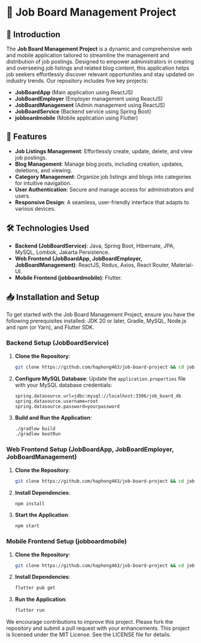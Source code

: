 # 🎯 Job Board Management Project

## 🌟 Introduction
The **Job Board Management Project** is a dynamic and comprehensive web and mobile application tailored to streamline the management and distribution of job postings. Designed to empower administrators in creating and overseeing job listings and related blog content, this application helps job seekers effortlessly discover relevant opportunities and stay updated on industry trends. Our repository includes five key projects:

- **JobBoardApp** (Main application using ReactJS)
- **JobBoardEmployer** (Employer management using ReactJS)
- **JobBoardManagement** (Admin management using ReactJS)
- **JobBoardService** (Backend service using Spring Boot)
- **jobboardmobile** (Mobile application using Flutter)

## 🚀 Features
- **Job Listings Management**: Effortlessly create, update, delete, and view job postings.
- **Blog Management**: Manage blog posts, including creation, updates, deletions, and viewing.
- **Category Management**: Organize job listings and blogs into categories for intuitive navigation.
- **User Authentication**: Secure and manage access for administrators and users.
- **Responsive Design**: A seamless, user-friendly interface that adapts to various devices.

## 🛠️ Technologies Used
- **Backend (JobBoardService)**: Java, Spring Boot, Hibernate, JPA, MySQL, Lombok, Jakarta Persistence.
- **Web Frontend (JobBoardApp, JobBoardEmployer, JobBoardManagement)**: ReactJS, Redux, Axios, React Router, Material-UI.
- **Mobile Frontend (jobboardmobile)**: Flutter.

## 📥 Installation and Setup
To get started with the Job Board Management Project, ensure you have the following prerequisites installed: JDK 20 or later, Gradle, MySQL, Node.js and npm (or Yarn), and Flutter SDK.

### Backend Setup (JobBoardService)
1. **Clone the Repository**:
    ```bash
    git clone https://github.com/haphong463/job-board-project && cd job-board-project/JobBoardService
    ```
2. **Configure MySQL Database**: Update the `application.properties` file with your MySQL database credentials:
    ```properties
    spring.datasource.url=jdbc:mysql://localhost:3306/job_board_db
    spring.datasource.username=root
    spring.datasource.password=yourpassword
    ```
3. **Build and Run the Application**:
    ```bash
    ./gradlew build
    ./gradlew bootRun
    ```

### Web Frontend Setup (JobBoardApp, JobBoardEmployer, JobBoardManagement)
1. **Clone the Repository**:
    ```bash
    git clone https://github.com/haphong463/job-board-project && cd job-board-project/JobBoardApp
    ```
2. **Install Dependencies**:
    ```bash
    npm install
    ```
3. **Start the Application**:
    ```bash
    npm start
    ```

### Mobile Frontend Setup (jobboardmobile)
1. **Clone the Repository**:
    ```bash
    git clone https://github.com/haphong463/job-board-project && cd job-board-project/jobboardmobile
    ```
2. **Install Dependencies**:
    ```bash
    flutter pub get
    ```
3. **Run the Application**:
    ```bash
    flutter run
    ```

We encourage contributions to improve this project. Please fork the repository and submit a pull request with your enhancements. This project is licensed under the MIT License. See the LICENSE file for details.
